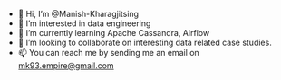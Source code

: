 - 👋 Hi, I’m @Manish-Kharagjitsing
- 👀 I’m interested in data engineering
- 🌱 I’m currently learning Apache Cassandra, Airflow
- 💞️ I’m looking to collaborate on interesting data related case studies. 
- 📫 You can reach me by sending me an email on mk93.empire@gmail.com

<!---
Manish-Kharagjitsing/Manish-Kharagjitsing is a ✨ special ✨ repository because its `README.md` (this file) appears on your GitHub profile.
You can click the Preview link to take a look at your changes.
--->
